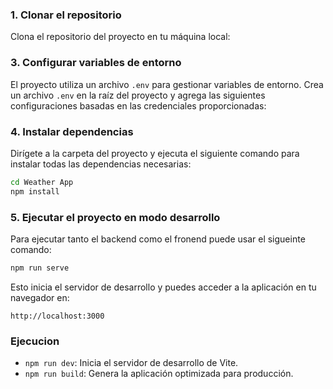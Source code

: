 ### 1. Clonar el repositorio
Clona el repositorio del proyecto en tu máquina local:


### 3. Configurar variables de entorno

El proyecto utiliza un archivo `.env` para gestionar variables de entorno. Crea un archivo `.env` en la raíz del proyecto y agrega las siguientes configuraciones basadas en las credenciales proporcionadas:


### 4. Instalar dependencias

Dirígete a la carpeta del proyecto y ejecuta el siguiente comando para instalar todas las dependencias necesarias:

```bash
cd Weather App
npm install
```

### 5. Ejecutar el proyecto en modo desarrollo

Para ejecutar tanto el backend como el fronend puede usar el sigueinte comando:

```bash
npm run serve
```

Esto inicia el servidor de desarrollo y puedes acceder a la aplicación en tu navegador en:

```
http://localhost:3000
```

### Ejecucion

- `npm run dev`: Inicia el servidor de desarrollo de Vite.
- `npm run build`: Genera la aplicación optimizada para producción.

